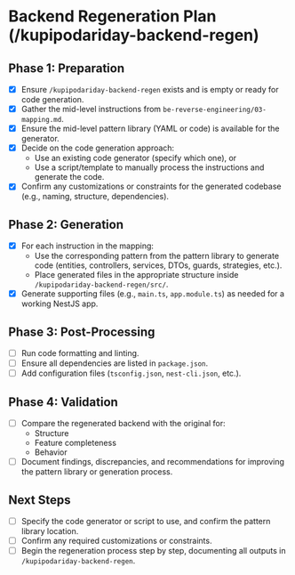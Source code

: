 # Backend Regeneration Plan (/kupipodariday-backend-regen)

## Phase 1: Preparation
- [x] Ensure `/kupipodariday-backend-regen` exists and is empty or ready for code generation.
- [x] Gather the mid-level instructions from `be-reverse-engineering/03-mapping.md`.
- [x] Ensure the mid-level pattern library (YAML or code) is available for the generator.
- [x] Decide on the code generation approach:
  - Use an existing code generator (specify which one), or
  - Use a script/template to manually process the instructions and generate the code.
- [x] Confirm any customizations or constraints for the generated codebase (e.g., naming, structure, dependencies).

## Phase 2: Generation
- [x] For each instruction in the mapping:
  - Use the corresponding pattern from the pattern library to generate code (entities, controllers, services, DTOs, guards, strategies, etc.).
  - Place generated files in the appropriate structure inside `/kupipodariday-backend-regen/src/`.
- [x] Generate supporting files (e.g., `main.ts`, `app.module.ts`) as needed for a working NestJS app.

## Phase 3: Post-Processing
- [ ] Run code formatting and linting.
- [ ] Ensure all dependencies are listed in `package.json`.
- [ ] Add configuration files (`tsconfig.json`, `nest-cli.json`, etc.).

## Phase 4: Validation
- [ ] Compare the regenerated backend with the original for:
  - Structure
  - Feature completeness
  - Behavior
- [ ] Document findings, discrepancies, and recommendations for improving the pattern library or generation process.

## Next Steps
- [ ] Specify the code generator or script to use, and confirm the pattern library location.
- [ ] Confirm any required customizations or constraints.
- [ ] Begin the regeneration process step by step, documenting all outputs in `/kupipodariday-backend-regen`. 